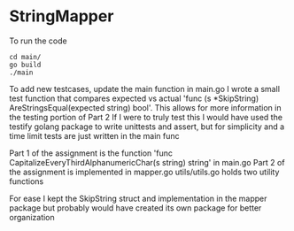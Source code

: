 # StringMapper

To run the code

    cd main/
    go build
    ./main

To add new testcases, update the main function in main.go
I wrote a small test function that compares expected vs actual 'func (s *SkipString) AreStringsEqual(expected string) bool'. This allows for more information in the testing portion of Part 2
If I were to truly test this I would have used the testify golang package to write unittests and assert, but for simplicity and a time limit tests are just written in the main func

Part 1 of the assignment is the function 'func CapitalizeEveryThirdAlphanumericChar(s string) string' in main.go
Part 2 of the assignment is implemented in mapper.go
utils/utils.go holds two utility functions

For ease I kept the SkipString struct and implementation in the mapper package but probably would have created its own package for better organization